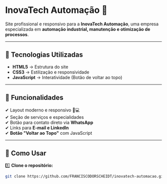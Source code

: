 # InovaTech Automação 🚀  

Site profissional e responsivo para a **InovaTech Automação**, uma empresa especializada em **automação industrial, manutenção e otimização de processos**.  

---

## 🔧 Tecnologias Utilizadas  

- **HTML5** → Estrutura do site  
- **CSS3** → Estilização e responsividade  
- **JavaScript** → Interatividade (Botão de voltar ao topo)  

---

## 🎯 Funcionalidades  

✔ Layout moderno e responsivo 📱💻  
✔ Seção de serviços e especialidades  
✔ Botão para contato direto via **WhatsApp**  
✔ Links para **E-mail e LinkedIn**  
✔ **Botão "Voltar ao Topo"** com JavaScript  

---

## 📂 Como Usar  

1️⃣ **Clone o repositório:**  
```bash
git clone https://github.com/FRANCISCODORSCHEIDT/inovatech-automacao.git
